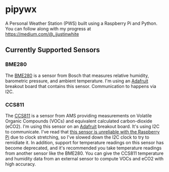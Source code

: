 # pipywx
A Personal Weather Station (PWS) built using a Raspberry Pi and Python. You can follow along with my progress at https://medium.com/@_jjustinwhite

## Currently Supported Sensors
### BME280 
The [BME280](https://www.bosch-sensortec.com/products/environmental-sensors/humidity-sensors-bme280/) is a sensor from Bosch that measures relative humidity, barometric pressure, and ambient temperature. I'm using an [Adafruit](https://www.adafruit.com/product/2652) breakout board that contains this sensor. Communication to happens via I2C.

### CCS811 
The [CCS811](https://cdn-shop.adafruit.com/product-files/3566/3566_datasheet.pdf) is a sensor from AMS providing measurements on Volatile Organic Compounds (VOCs) and equivalent calculated carbon-dioxide (eCO2). I'm using this sensor on an [Adafruit](https://www.adafruit.com/product/3566) breakout board. It's using I2C to communicate. I've read that [this sensor is unreliable with the Raspberry Pi](https://learn.adafruit.com/circuitpython-on-raspberrypi-linux/i2c-clock-stretching) due to clock stretching, so I've slowed down the I2C clock to try to remidiate it. In addition, support for temperature readings on this sensor has become deprecated, and it's recommended you take temperature readings from another sensor like the BME280. You can give the CCS811 temperature and humidity data from an external sensor to compute VOCs and eCO2 with high accuracy.

